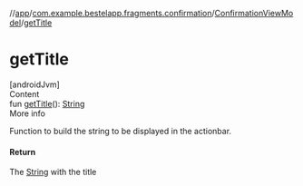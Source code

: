 //[app](../../index.md)/[com.example.bestelapp.fragments.confirmation](../index.md)/[ConfirmationViewModel](index.md)/[getTitle](get-title.md)



# getTitle  
[androidJvm]  
Content  
fun [getTitle](get-title.md)(): [String](https://kotlinlang.org/api/latest/jvm/stdlib/kotlin/-string/index.html)  
More info  


Function to build the string to be displayed in the actionbar.



#### Return  


The [String](https://kotlinlang.org/api/latest/jvm/stdlib/kotlin/-string/index.html) with the title

  



